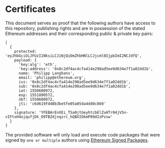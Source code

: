 # Certificates

This document serves as proof that the following authors have access to this repository, publishing rights and are in possession of the stated Ethereum addresses and their corresponding public & private key pairs:

```
[
  { 
    protected: 'eyJhbGciOiJFUzI1NksiLCJiNjQiOmZhbHNlLCJjcml0IjpbImI2NCJdfQ',
    payload: { 
      'key:alg': 'eth',
      'key:address': '0x8c2df4ac4cfa414e298ad5ee9d634e7f1a02dd1b',
      name: 'Philipp Langhans',
      email: 'philipp@ethereum.org',
      iss: '0x8c2df4ac4cfa414e298ad5ee9d634e7f1a02dd1b',
      sub: '0x8c2df4ac4cfa414e298ad5ee9d634e7f1a02dd1b',
      iat: 1550680972,
      exp: 1551890572,
      nbf: 1550680972,
      jti: 'c6d619fd48b3be5fe05a05da4dd0c869' 
    },
    signature: 'YFEBArEnXEi_TSa0jtGeyhtcbElZuHTr04jV5n-vIFtxH4ojqufjDk_O9TBZdjnqzrc_hQBXIDkmP89d2zPzsw' 
  }
]
```

The provided software will only load and execute code packages that were signed by `one or multiple` authors using [Ethereum Signed Packages](https://github.com/PhilippLgh/ethereum-signed-packages).
